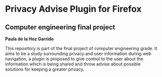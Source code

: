 # Privacy Advise Plugin for Firefox
## Computer engineering final project
**Paula de la Hoz Garrido**

This repository is part of the final project of computer engineering grade. It aims to be a study surrounding privacy and user information during web navigation, a plugin is proposed to give control to the user about the information which is being shared and throw advise about possible solutions for keeping a greater privacy.
